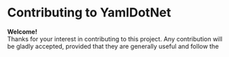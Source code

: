 # Contributing to YamlDotNet

**Welcome!**  
Thanks for your interest in contributing to this project. Any contribution will
be gladly accepted, provided that they are generally useful and follow the
